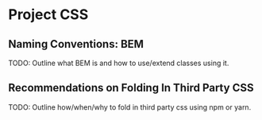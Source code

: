 # Project CSS

## Naming Conventions: BEM

TODO: Outline what BEM is and how to use/extend classes using it.

## Recommendations on Folding In Third Party CSS

TODO: Outline how/when/why to fold in third party css using npm or yarn.